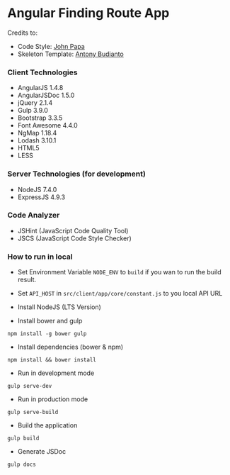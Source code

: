 # Angular Finding Route App

Credits to:
- Code Style: [John Papa](https://github.com/johnpapa)
- Skeleton Template: [Antony Budianto](https://github.com/antonybudianto/angularjs-starter)

### Client Technologies
- AngularJS 1.4.8
- AngularJSDoc 1.5.0
- jQuery 2.1.4
- Gulp 3.9.0
- Bootstrap 3.3.5
- Font Awesome 4.4.0
- NgMap 1.18.4
- Lodash 3.10.1
- HTML5
- LESS

### Server Technologies (for development)
- NodeJS 7.4.0
- ExpressJS 4.9.3

### Code Analyzer
- JSHint (JavaScript Code Quality Tool)
- JSCS (JavaScript Code Style Checker)

### How to run in local
- Set Environment Variable `NODE_ENV` to `build` if you wan to run the build result.
- Set `API_HOST` in `src/client/app/core/constant.js` to you local API URL

- Install NodeJS (LTS Version)

- Install bower and gulp

```
npm install -g bower gulp
```

- Install dependencies (bower & npm)

```
npm install && bower install
```
- Run in development mode

```
gulp serve-dev
```

- Run in production mode

```
gulp serve-build
```

- Build the application

```
gulp build
```

- Generate JSDoc

```
gulp docs
```